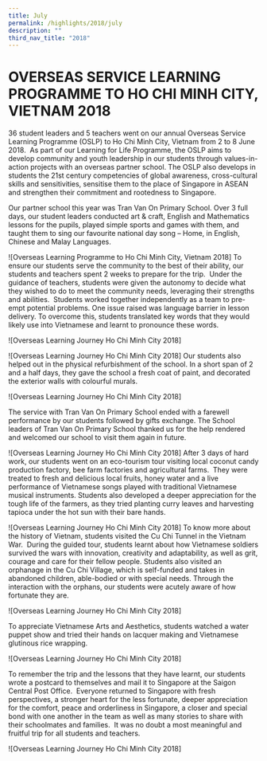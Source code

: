 ```yaml
---
title: July
permalink: /highlights/2018/july
description: ""
third_nav_title: "2018"
---
```

# OVERSEAS SERVICE LEARNING PROGRAMME TO HO CHI MINH CITY, VIETNAM 2018
36 student leaders and 5 teachers went on our annual Overseas Service Learning Programme (OSLP) to Ho Chi Minh City, Vietnam from 2 to 8 June 2018.  As part of our Learning for Life Programme, the OSLP aims to develop community and youth leadership in our students through values-in-action projects with an overseas partner school. The OSLP also develops in students the 21st century competencies of global awareness, cross-cultural skills and sensitivities, sensitise them to the place of Singapore in ASEAN and strengthen their commitment and rootedness to Singapore.

Our partner school this year was Tran Van On Primary School. Over 3 full days, our student leaders conducted art & craft, English and Mathematics lessons for the pupils, played simple sports and games with them, and taught them to sing our favourite national day song – Home, in English, Chinese and Malay Languages.

![Overseas Learning Programme to Ho Chi Minh City, Vietnam 2018]
To ensure our students serve the community to the best of their ability, our students and teachers spent 2 weeks to prepare for the trip.  Under the guidance of teachers, students were given the autonomy to decide what they wished to do to meet the community needs, leveraging their strengths and abilities.  Students worked together independently as a team to pre-empt potential problems. One issue raised was language barrier in lesson delivery. To overcome this, students translated key words that they would likely use into Vietnamese and learnt to pronounce these words.

![Overseas Learning Journey Ho Chi Minh City 2018]

![Overseas Learning Journey Ho Chi Minh City 2018]
Our students also helped out in the physical refurbishment of the school. In a short span of 2 and a half days, they gave the school a fresh coat of paint, and decorated the exterior walls with colourful murals.

![Overseas Learning Journey Ho Chi Minh City 2018]

The service with Tran Van On Primary School ended with a farewell performance by our students followed by gifts exchange. The School leaders of Tran Van On Primary School thanked us for the help rendered and welcomed our school to visit them again in future.

![Overseas Learning Journey Ho Chi Minh City 2018]
After 3 days of hard work, our students went on an eco-tourism tour visiting local coconut candy production factory, bee farm factories and agricultural farms.  They were treated to fresh and delicious local fruits, honey water and a live performance of Vietnamese songs played with traditional Vietnamese musical instruments. Students also developed a deeper appreciation for the tough life of the farmers, as they tried planting curry leaves and harvesting tapioca under the hot sun with their bare hands.

![Overseas Learning Journey Ho Chi Minh City 2018]
To know more about the history of Vietnam, students visited the Cu Chi Tunnel in the Vietnam War.  During the guided tour, students learnt about how Vietnamese soldiers survived the wars with innovation, creativity and adaptability, as well as grit, courage and care for their fellow people. Students also visited an orphanage in the Cu Chi Village, which is self-funded and takes in abandoned children, able-bodied or with special needs. Through the interaction with the orphans, our students were acutely aware of how fortunate they are.

![Overseas Learning Journey Ho Chi Minh City 2018]

To appreciate Vietnamese Arts and Aesthetics, students watched a water puppet show and tried their hands on lacquer making and Vietnamese glutinous rice wrapping.

![Overseas Learning Journey Ho Chi Minh City 2018]

To remember the trip and the lessons that they have learnt, our students wrote a postcard to themselves and mail it to Singapore at the Saigon Central Post Office.  Everyone returned to Singapore with fresh perspectives, a stronger heart for the less fortunate, deeper appreciation for the comfort, peace and orderliness in Singapore, a closer and special bond with one another in the team as well as many stories to share with their schoolmates and families.  It was no doubt a most meaningful and fruitful trip for all students and teachers.

![Overseas Learning Journey Ho Chi Minh City 2018]